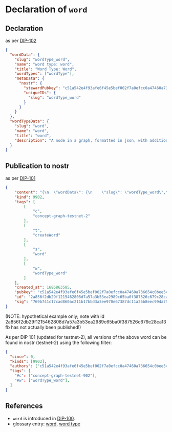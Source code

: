 # Declaration of `word`

## Declaration

as per [DIP-102](../102.md)

```json
{
  "wordData": {
    "slug": "wordType_word",
    "name": "word type: word",
    "title": "Word Type: Word",
    "wordTypes": ["wordType"],
    "metaData": {
      "nostr": {
        "stewardPubkey": "c51a542e4f93afe6f45e5bef002f7a0efcc0a47460a736654c0bee5402c482fa",
        "uniqueIDs": {
          "slug": "wordType_word"
        }
      }
    }
  },
  "wordTypeData": {
    "slug": "word",
    "name": "word",
    "title": "word",
    "description": "A node in a graph, formatted in json, with additional requirements specified in DIP-100"
  }
}
```

## Publication to nostr

as per [DIP-101](../101.md)

```json
{
    "content": "{\n  \"wordData\": {\n    \"slug\": \"wordType_word\",\n    \"name\": \"word type: word\",\n    \"title\": \"Word Type: Word\",\n    \"wordTypes\": [\"wordType\"],\n    \"metaData\": {\n      \"nostr\": {\n        \"stewardPubkey\": \"c51a542e4f93afe6f45e5bef002f7a0efcc0a47460a736654c0bee5402c482fa\",\n        \"uniqueIDs\": {\n          \"slug\": \"wordType_word\"\n        }\n      }\n    }\n  },\n  \"wordTypeData\": {\n    \"slug\": \"word\",\n    \"name\": \"word\",\n    \"title\": \"word\",\n    \"description\": \"A node in a graph, formatted in json, with additional requirements specified in DIP-100\"\n  }\n}",
    "kind": 9902,
    "tags": [
        [
            "c",
            "concept-graph-testnet-2"
        ],
        [
            "t",
            "createWord"
        ],
        [
            "s",
            "word"
        ],
        [
            "w",
            "wordType_word"
        ]
    ],
    "created_at": 1686863585,
    "pubkey": "c51a542e4f93afe6f45e5bef002f7a0efcc0a47460a736654c0bee5402c482fa",
    "id": "2a856f2db29f1215462808d7a57a3b53ea2989c65ba0f387526c679c28ca13fb",
    "sig": "769b741c17cad860ac211b17bbd3a3ee970e67387dc11a26b8eec994a75fca377a38a1c3801ad738507921f60993fd8e1771fe44076d4601e606fa60b0d17251"
}
```

(NOTE: hypothetical example only; note with id 2a856f2db29f1215462808d7a57a3b53ea2989c65ba0f387526c679c28ca13fb has not actually been published!)

As per DIP 101 (updated for testnet-2), all versions of the above word can be found in nostr (testnet-2) using the following filter:

```json
{
  "since": 0,
  "kinds": [9902],
  "authors": ["c51a542e4f93afe6f45e5bef002f7a0efcc0a47460a736654c0bee5402c482fa"],
  "tags": [
    "#c": ["concept-graph-testnet-902"],
    "#w": ["wordType_word"],
  ]
}
```

## References

- `word` is introduced in [DIP-100](../100.md).
- glossary entry: [word](../../../glossary/word.md), [word type](../../../glossary/wordType.md)
